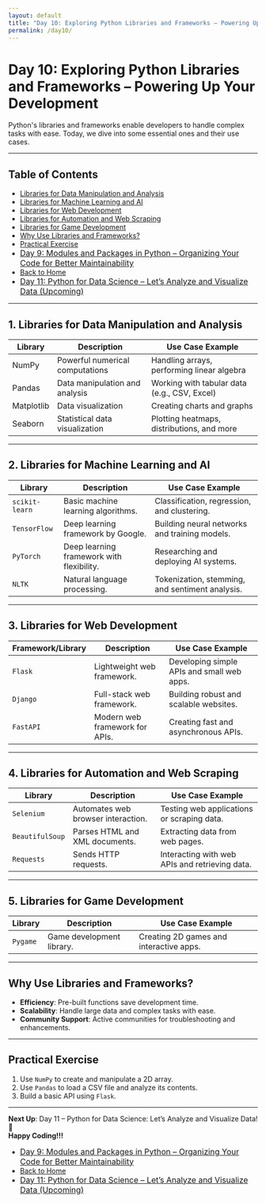```yaml
---
layout: default
title: "Day 10: Exploring Python Libraries and Frameworks – Powering Up Your Development"
permalink: /day10/
---
```


# Day 10: Exploring Python Libraries and Frameworks – Powering Up Your Development  

Python's libraries and frameworks enable developers to handle complex tasks with ease. Today, we dive into some essential ones and their use cases.  

---

## Table of Contents
- [Libraries for Data Manipulation and Analysis](#Data-Manipulation-and-Analysis)
- [Libraries for Machine Learning and AI](#Machine-Learning-and-AI)
- [Libraries for Web Development](#Web-Development)
- [Libraries for Automation and Web Scraping](#Automation-and-Web-Scraping)
- [Libraries for Game Development](#Game-Development)
- [Why Use Libraries and Frameworks?](#Why-Use)
- [Practical Exercise](#Practical)
- <a href="{{ site.baseurl }}/day9/" style="font-size: 16px;"> Day 9: Modules and Packages in Python – Organizing Your Code for Better Maintainability </a>
- <a href="{{ site.baseurl }}/">Back to Home</a>
- <a href="{{ site.baseurl }}/day11/" style="font-size: 16px;">  Day 11: Python for Data Science – Let’s Analyze and Visualize Data (Upcoming) </a> 

---

## 1. Libraries for Data Manipulation and Analysis  <a name="Data-Manipulation-and-Analysis"></a>

| Library    | Description                      | Use Case Example                           |
|------------|----------------------------------|--------------------------------------------|
| NumPy      | Powerful numerical computations | Handling arrays, performing linear algebra |
| Pandas     | Data manipulation and analysis  | Working with tabular data (e.g., CSV, Excel) |
| Matplotlib | Data visualization              | Creating charts and graphs                 |
| Seaborn    | Statistical data visualization  | Plotting heatmaps, distributions, and more |

---

## 2. Libraries for Machine Learning and AI  <a name="Machine-Learning-and-AI"></a>

| Library        | Description                                  | Use Case Example                                 |
|----------------|----------------------------------------------|-------------------------------------------------|
| `scikit-learn` | Basic machine learning algorithms.           | Classification, regression, and clustering.     |
| `TensorFlow`   | Deep learning framework by Google.           | Building neural networks and training models.   |
| `PyTorch`      | Deep learning framework with flexibility.    | Researching and deploying AI systems.           |
| `NLTK`         | Natural language processing.                 | Tokenization, stemming, and sentiment analysis. |

---

## 3. Libraries for Web Development  <a name="Web-Development"></a>

| Framework/Library | Description                          | Use Case Example                                |
|-------------------|--------------------------------------|------------------------------------------------|
| `Flask`           | Lightweight web framework.          | Developing simple APIs and small web apps.     |
| `Django`          | Full-stack web framework.           | Building robust and scalable websites.         |
| `FastAPI`         | Modern web framework for APIs.      | Creating fast and asynchronous APIs.           |


---

## 4. Libraries for Automation and Web Scraping  <a name="Automation-and-Web-Scraping"></a>

| Library          | Description                          | Use Case Example                               |
|------------------|--------------------------------------|-----------------------------------------------|
| `Selenium`       | Automates web browser interaction.   | Testing web applications or scraping data.    |
| `BeautifulSoup`  | Parses HTML and XML documents.       | Extracting data from web pages.               |
| `Requests`       | Sends HTTP requests.                 | Interacting with web APIs and retrieving data.|


---

## 5. Libraries for Game Development  <a name="Game-Development"></a>

| Library         | Description                           | Use Case Example                               |
|-----------------|---------------------------------------|-----------------------------------------------|
| `Pygame`        | Game development library.             | Creating 2D games and interactive apps.       |


---

## Why Use Libraries and Frameworks?  <a name="Why-Use"></a>
- **Efficiency**: Pre-built functions save development time.  
- **Scalability**: Handle large data and complex tasks with ease.  
- **Community Support**: Active communities for troubleshooting and enhancements.

---

## Practical Exercise  <a name="Practical"></a>
1. Use `NumPy` to create and manipulate a 2D array.  
2. Use `Pandas` to load a CSV file and analyze its contents.  
3. Build a basic API using `Flask`.  

---

**Next Up**: Day 11 – Python for Data Science: Let’s Analyze and Visualize Data! 🚀   
**Happy Coding!!!**  

- <a href="{{ site.baseurl }}/day9/" style="font-size: 16px;"> Day 9: Modules and Packages in Python – Organizing Your Code for Better Maintainability </a>
- <a href="{{ site.baseurl }}/">Back to Home</a>
- <a href="{{ site.baseurl }}/day11/" style="font-size: 16px;">  Day 11: Python for Data Science – Let’s Analyze and Visualize Data (Upcoming) </a>
